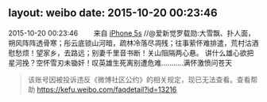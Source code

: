 layout: weibo
date: 2015-10-20 00:23:46
---
2015-10-20 00:23:46  &nbsp;&nbsp;&nbsp;&nbsp;&nbsp;&nbsp; 来自 <a href="sinaweibo://customweibosource" rel="nofollow">iPhone 5s</a>
 //@爱新觉罗载勋:大雪飘、扑人面，朔风阵阵透骨寒；彤云底锁山河暗，疏林冷落尽凋残；往事萦怀难排遣，荒村沽酒慰愁烦！望家乡，去路远；别妻千里音书断！关山阻隔两心悬。 讲什么雄心欲把星河挽？空怀雪刃未锄奸！叹英雄生死离别遭危难...........满怀激愤问苍天
>  该账号因被投诉违反《微博社区公约》的相关规定，现已无法查看。查看帮助 https://kefu.weibo.com/faqdetail?id=13216
